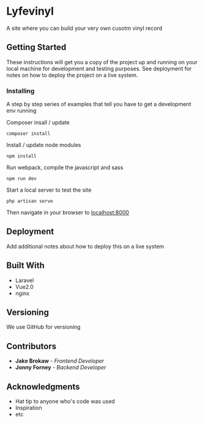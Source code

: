 # Lyfevinyl

A site where you can build your very own cusotm vinyl record

## Getting Started

These instructions will get you a copy of the project up and running on your local machine for development and testing purposes. See deployment for notes on how to deploy the project on a live system.

### Installing

A step by step series of examples that tell you have to get a development env running

Composer insall / update
```
composer install
```
Install / update node modules
```
npm install
```
Run webpack, compile the javascript and sass
```
npm run dev
```
Start a local server to test the site
```
php artisan serve
```

Then navigate in your browser to [localhost:8000](http://localhost:8000)

## Deployment

Add additional notes about how to deploy this on a live system

## Built With

* Laravel
* Vue2.0
* nginx

## Versioning

We use GitHub for versioning

## Contributors

* **Jake Brokaw** - *Frontend Developer*
* **Jonny Forney** - *Backend Developer*

## Acknowledgments

* Hat tip to anyone who's code was used
* Inspiration
* etc
